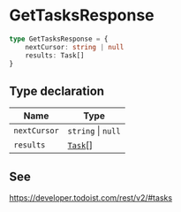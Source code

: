 # GetTasksResponse

```ts
type GetTasksResponse = {
    nextCursor: string | null
    results: Task[]
}
```

## Type declaration

| Name                                 | Type                              |
| ------------------------------------ | --------------------------------- |
| <a id="nextcursor"></a> `nextCursor` | `string` \| `null`                |
| <a id="results"></a> `results`       | [`Task`](../interfaces/Task.md)[] |

## See

https://developer.todoist.com/rest/v2/#tasks
